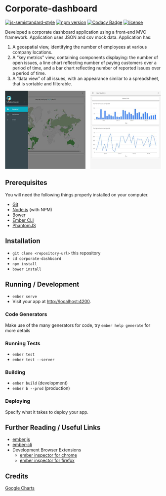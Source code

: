 # Corporate-dashboard

[![js-semistandard-style](https://img.shields.io/badge/code%20style-semistandard-brightgreen.svg?style=flat-square)](https://github.com/Flet/semistandard)
[![npm version](https://badge.fury.io/js/npm.svg)](https://badge.fury.io/js/npm)
[![Codacy Badge](https://api.codacy.com/project/badge/Grade/01e862928b4847b78b7c0991c6856155)](https://www.codacy.com/app/2010janak2010/corporate-dashboard?utm_source=github.com&amp;utm_medium=referral&amp;utm_content=pe1te3son/corporate-dashboard&amp;utm_campaign=Badge_Grade)
[![license](https://img.shields.io/github/license/mashape/apistatus.svg)](https://opensource.org/licenses/MIT)

 Developed a corporate dashboard application using a front-end MVC framework. Application uses JSON and csv mock data.
 Application has:

 1. A geospatial view, identifying the number of employees at various company locations.
 2. A “key metrics” view, containing components displaying: the number of open issues, a line chart reflecting number of paying customers over a period of time, and a bar chart reflecting number of reported issues over a period of time.
 3. A “data view” of all issues, with an appearance similar to a spreadsheet, that is sortable and filterable.

![Screenshort](https://github.com/pe1te3son/cdn/blob/master/corporate-dashboard/corp-dash-github.jpg?raw=true)

## Prerequisites

You will need the following things properly installed on your computer.

* [Git](http://git-scm.com/)
* [Node.js](http://nodejs.org/) (with NPM)
* [Bower](http://bower.io/)
* [Ember CLI](http://ember-cli.com/)
* [PhantomJS](http://phantomjs.org/)

## Installation

* `git clone <repository-url>` this repository
* `cd corporate-dashboard`
* `npm install`
* `bower install`

## Running / Development

* `ember serve`
* Visit your app at [http://localhost:4200](http://localhost:4200).

### Code Generators

Make use of the many generators for code, try `ember help generate` for more details

### Running Tests

* `ember test`
* `ember test --server`

### Building

* `ember build` (development)
* `ember b --prod` (production)

### Deploying

Specify what it takes to deploy your app.

## Further Reading / Useful Links

* [ember.js](http://emberjs.com/)
* [ember-cli](http://ember-cli.com/)
* Development Browser Extensions
  * [ember inspector for chrome](https://chrome.google.com/webstore/detail/ember-inspector/bmdblncegkenkacieihfhpjfppoconhi)
  * [ember inspector for firefox](https://addons.mozilla.org/en-US/firefox/addon/ember-inspector/)

## Credits

[Google Charts](https://developers.google.com/chart/)
